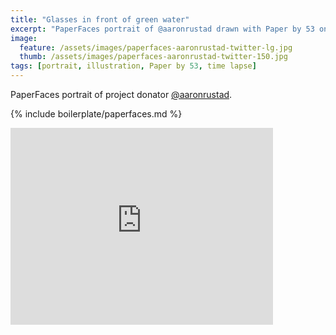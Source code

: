 ```yaml
---
title: "Glasses in front of green water"
excerpt: "PaperFaces portrait of @aaronrustad drawn with Paper by 53 on an iPad."
image: 
  feature: /assets/images/paperfaces-aaronrustad-twitter-lg.jpg
  thumb: /assets/images/paperfaces-aaronrustad-twitter-150.jpg
tags: [portrait, illustration, Paper by 53, time lapse]
---
```


PaperFaces portrait of project donator [@aaronrustad](http://twitter.com/aaronrustad).

{% include boilerplate/paperfaces.md %}

<iframe width="420" height="315" src="https://www.youtube.com/embed/zrpoGw7A_hY" frameborder="0"> </iframe>
